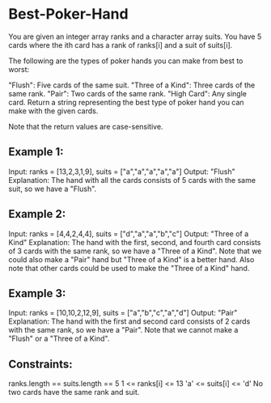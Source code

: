 # Best-Poker-Hand
You are given an integer array ranks and a character array suits. You have 5 cards where the ith card has a rank of ranks[i] and a suit of suits[i].

The following are the types of poker hands you can make from best to worst:

"Flush": Five cards of the same suit.
"Three of a Kind": Three cards of the same rank.
"Pair": Two cards of the same rank.
"High Card": Any single card.
Return a string representing the best type of poker hand you can make with the given cards.

Note that the return values are case-sensitive.

 

## Example 1:

Input: ranks = [13,2,3,1,9], suits = ["a","a","a","a","a"]
Output: "Flush"
Explanation: The hand with all the cards consists of 5 cards with the same suit, so we have a "Flush".
## Example 2:

Input: ranks = [4,4,2,4,4], suits = ["d","a","a","b","c"]
Output: "Three of a Kind"
Explanation: The hand with the first, second, and fourth card consists of 3 cards with the same rank, so we have a "Three of a Kind".
Note that we could also make a "Pair" hand but "Three of a Kind" is a better hand.
Also note that other cards could be used to make the "Three of a Kind" hand.
## Example 3:

Input: ranks = [10,10,2,12,9], suits = ["a","b","c","a","d"]
Output: "Pair"
Explanation: The hand with the first and second card consists of 2 cards with the same rank, so we have a "Pair".
Note that we cannot make a "Flush" or a "Three of a Kind".
 

## Constraints:

ranks.length == suits.length == 5
1 <= ranks[i] <= 13
'a' <= suits[i] <= 'd'
No two cards have the same rank and suit.
